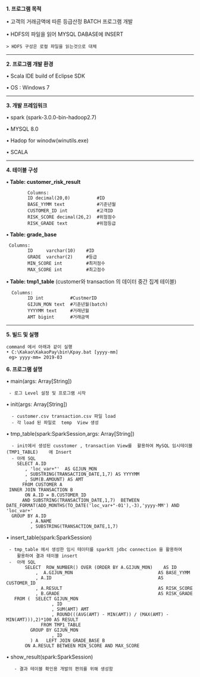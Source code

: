 **1. 프로그램 목적**

  • 고객의 거래금액에 따른 등급산정 BATCH 프로그램 개발
  
  • HDFS의 파일을 읽어 MYSQL DABASE에 INSERT
  
    > HDFS 구성은 로컬 파일을 읽는것으로 대체

- - -
**2. 프로그램 개발 환경**

  • Scala IDE build of Eclipse SDK
  
  • OS : Windows 7

- - -  

**3. 개발 프레임워크**

   • spark (spark-3.0.0-bin-hadoop2.7)
   
   • MYSQL 8.0
   
   • Hadop for winodw(winutils.exe)
   
   • SCALA
   
- - -
**4. 테이블 구성** 

   **• Table: customer_risk_result**
  
            Columns:
            ID decimal(20,0)          #ID
            BASE_YYMM text            #기준년월
            CUSTOMER_ID int           #고객ID
            RISK_SCORE decimal(26,2)  #위험점수
            RISK_GRADE text           #위험등급
            

  **• Table: grade_base**
  
     Columns:
            ID     varchar(10)    #ID
            GRADE  varchar(2)     #등급
            MIN_SCORE int         #최저점수
            MAX_SCORE int         #최고점수
            






  **• Table: tmp1_table** (customer와 transaction 의 데이터 중간 집계 테이블)

      Columns:
            ID int          #CustmerID 
            GIJUN_MON text  #기준년월(batch)
            YYYYMM text     #거래년월
            AMT bigint      #거래금액
            
            
- - -


**5. 빌드 및 실행** 

    command 에서 아래과 같이 실행
    • C:\Kakao\KakaoPay\bin\Kpay.bat [yyyy-mm]
     eg> yyyy-mm= 2019-03

**6. 프로그램 설명** 

   •  main(args: Array[String])
   
     - 로그 Level 설정 및 프로그램 시작 
   
   •  init(args: Array[String])
   
      - customer.csv transaction.csv 파일 load
      - 각 load 된 파일로  temp  View 생성

   •  tmp_table(spark:SparkSession,args: Array[String])
   
      - init에서 생성된 cusstomer , transaction View를  활용하여 MySQL 임시테이블(TMP1_TABLE)    에 Insert
      - 아래 SQL
        SELECT A.ID
           , 'loc_var+"'  AS GIJUN_MON
           , SUBSTRING(TRANSACTION_DATE,1,7) AS YYYYMM
           , SUM(B.AMOUNT) AS AMT
          FROM CUSTOMER A
     INNER JOIN TRANSACTION B
           ON A.ID = B.CUSTOMER_ID
          AND SUBSTRING(TRANSACTION_DATE,1,7)  BETWEEN  DATE_FORMAT(ADD_MONTHS(TO_DATE('loc_var+"-01'),-3),'yyyy-MM') AND 'loc_var+'
      GROUP BY A.ID
             , A.NAME
             , SUBSTRING(TRANSACTION_DATE,1,7)

               
               
   •  insert_table(spark:SparkSession)


     - tmp_table 에서 생성한 임시 테이터를 spark의 jdbc connection 을 활용하여 
        활용하여 결과 테이블 insert
     -  아래 SQL 
           SELECT  ROW_NUMBER() OVER (ORDER BY A.GIJUN_MON)    AS ID
               ,  A.GIJUN_MON                                AS BASE_YYMM
               , A.ID                                        AS CUSTOMER_ID
               , A.RESULT                                    AS RISK_SCORE
               , B.GRADE                                     AS RISK_GRADE
       FROM (  SELECT GIJUN_MON
                     , ID
                     , SUM(AMT) AMT
                     , ROUND(((AVG(AMT) - MIN(AMT)) / (MAX(AMT) - MIN(AMT))),2)*100 AS RESULT
                 FROM TMP1_TABLE
             GROUP BY GIJUN_MON
                     , ID
             ) A   LEFT JOIN GRADE_BASE B
           ON A.RESULT BETWEEN MIN_SCORE AND MAX_SCORE


    
       

  •  show_result(spark:SparkSession)
    
       - 결과 테이블 확인용 개발의 편의를 위해 생성함

